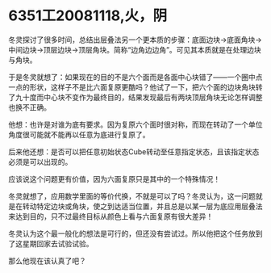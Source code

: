 # 6351工20081118,火，阴

冬灵探讨了很多时间，总结出层叠法另一个更本质的步骤：底面边块->底面角块->中间边块->顶层边块->顶层角块。简称“边角边边角”。可见其本质就是在处理边块与角块。

于是冬灵就想了：如果现在的目的不是六个面而是各面中心块错了——一个圈中点一点的形状，这样子不是比六面复原更酷吗？他试了一下，把六个面的边块角块转了九十度而中心块不变作为最终目的，结果发现最后有两块顶层角块无论怎样调整也换不正确。

他想：也许是对谁为底有要求。因为复原六个面时很对称，而现在转动了一个单位角度很可能就不能再以任意为底进行复原了。

后来他还想：是否可以把任意初始状态Cube转动至任意指定状态，且该指定状态必须是可以出现的。

应该说这个问题更有价值，因为六面复原只是其中的一个特殊情况！

冬灵就想了，应用数学里面的等价代换，不就是可以了吗？冬灵认为，这一问题就是在转动特定边块或角块，使之到达适当位置，并且总是以某一层为底应用层叠法来达到目的，只不过最终目标从颜色上看与六面复原有很大差异！

冬灵认为这个最一般化的想法是可行的，但还没有尝试过。所以他把这个任务放到了这星期回家去试验试验。

那么他现在该认真了吧？
